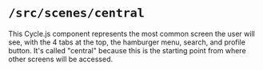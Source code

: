 # `/src/scenes/central`

This Cycle.js component represents the most common screen the user will see, with the 4 tabs at the top, the hamburger menu, search, and profile button. It's called "central" because this is the starting point from where other screens will be accessed.

